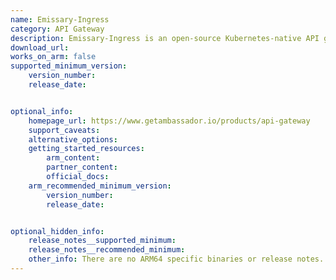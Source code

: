 ```yaml
---
name: Emissary-Ingress
category: API Gateway
description: Emissary-Ingress is an open-source Kubernetes-native API gateway for microservices built on the Envoy Proxy.
download_url:
works_on_arm: false
supported_minimum_version:
    version_number:
    release_date:


optional_info:
    homepage_url: https://www.getambassador.io/products/api-gateway
    support_caveats:
    alternative_options:
    getting_started_resources:
        arm_content:
        partner_content:
        official_docs:
    arm_recommended_minimum_version:
        version_number:
        release_date:


optional_hidden_info:
    release_notes__supported_minimum:
    release_notes__recommended_minimum:
    other_info: There are no ARM64 specific binaries or release notes. Build from source fails on the ARM64 platform. An [issue](https://github.com/emissary-ingress/emissary/issues/2121) is already raised regarding the same. 
---
```

